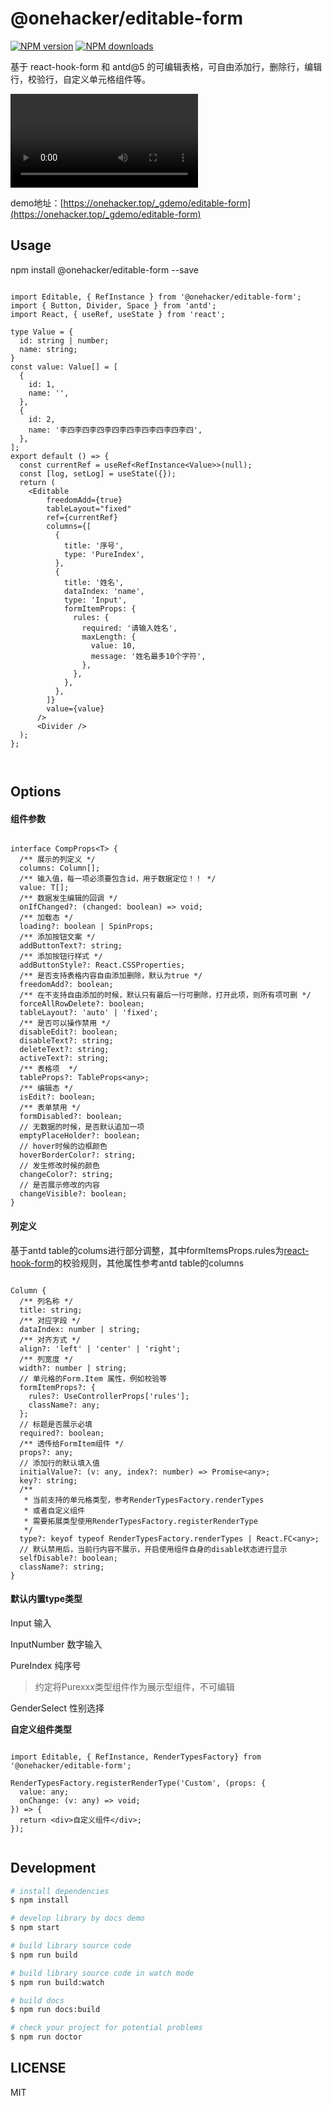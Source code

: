 # @onehacker/editable-form

[![NPM version](https://img.shields.io/npm/v/@onehacker/editable-form.svg?style=flat)](https://npmjs.org/package/@onehacker/editable-form)
[![NPM downloads](http://img.shields.io/npm/dm/@onehacker/editable-form.svg?style=flat)](https://npmjs.org/package/@onehacker/editable-form)

基于 react-hook-form 和 antd@5 的可编辑表格，可自由添加行，删除行，编辑行，校验行，自定义单元格组件等。

<video src="./demo.mp4"></video>


demo地址：[https://onehacker.top/_gdemo/editable-form](https://onehacker.top/_gdemo/editable-form)

## Usage

npm install @onehacker/editable-form --save

```tsx

import Editable, { RefInstance } from '@onehacker/editable-form';
import { Button, Divider, Space } from 'antd';
import React, { useRef, useState } from 'react';

type Value = {
  id: string | number;
  name: string;
}
const value: Value[] = [
  {
    id: 1,
    name: '',
  },
  {
    id: 2,
    name: '李四李四李四李四李四李四李四李四李四',
  },
];
export default () => {
  const currentRef = useRef<RefInstance<Value>>(null);
  const [log, setLog] = useState({});
  return (
    <Editable
        freedomAdd={true}
        tableLayout="fixed"
        ref={currentRef}
        columns={[
          {
            title: '序号',
            type: 'PureIndex',
          },
          {
            title: '姓名',
            dataIndex: 'name',
            type: 'Input',
            formItemProps: {
              rules: {
                required: '请输入姓名',
                maxLength: {
                  value: 10,
                  message: '姓名最多10个字符',
                },
              },
            },
          },
        ]}
        value={value}
      />
      <Divider />
  );
};



```

## Options

#### 组件参数

```tsx

interface CompProps<T> {
  /** 展示的列定义 */
  columns: Column[];
  /** 输入值，每一项必须要包含id，用于数据定位！！ */
  value: T[];
  /** 数据发生编辑的回调 */
  onIfChanged?: (changed: boolean) => void;
  /** 加载态 */
  loading?: boolean | SpinProps;
  /** 添加按钮文案 */
  addButtonText?: string;
  /** 添加按钮行样式 */
  addButtonStyle?: React.CSSProperties;
  /** 是否支持表格内容自由添加删除，默认为true */
  freedomAdd?: boolean;
  /** 在不支持自由添加的时候，默认只有最后一行可删除，打开此项，则所有项可删 */
  forceAllRowDelete?: boolean;
  tableLayout?: 'auto' | 'fixed';
  /** 是否可以操作禁用 */
  disableEdit?: boolean;
  disableText?: string;
  deleteText?: string;
  activeText?: string;
  /** 表格项  */
  tableProps?: TableProps<any>;
  /** 编辑态 */
  isEdit?: boolean;
  /** 表单禁用 */
  formDisabled?: boolean;
  // 无数据的时候，是否默认追加一项
  emptyPlaceHolder?: boolean;
  // hover时候的边框颜色
  hoverBorderColor?: string;
  // 发生修改时候的颜色
  changeColor?: string;
  // 是否展示修改的内容
  changeVisible?: boolean;
}

```


#### 列定义
基于antd table的colums进行部分调整，其中formItemsProps.rules为[react-hook-form](https://react-hook-form.com/)的校验规则，其他属性参考antd table的columns

```

Column {
  /** 列名称 */
  title: string;
  /** 对应字段 */
  dataIndex: number | string;
  /** 对齐方式 */
  align?: 'left' | 'center' | 'right';
  /** 列宽度 */
  width?: number | string;
  // 单元格的Form.Item 属性，例如校验等
  formItemProps?: {
    rules?: UseControllerProps['rules'];
    className?: any;
  };
  // 标题是否展示必填
  required?: boolean;
  /** 透传给FormItem组件 */
  props?: any;
  // 添加行的默认填入值
  initialValue?: (v: any, index?: number) => Promise<any>;
  key?: string;
  /**
   * 当前支持的单元格类型，参考RenderTypesFactory.renderTypes
   * 或者自定义组件
   * 需要拓展类型使用RenderTypesFactory.registerRenderType
   */
  type?: keyof typeof RenderTypesFactory.renderTypes | React.FC<any>;
  // 默认禁用后，当前行内容不展示，开启使用组件自身的disable状态进行显示
  selfDisable?: boolean;
  className?: string;
}

```


#### 默认内置type类型

Input 输入

InputNumber 数字输入

PureIndex 纯序号
> 约定将Purexxx类型组件作为展示型组件，不可编辑

GenderSelect 性别选择


**自定义组件类型**



```tsx

import Editable, { RefInstance, RenderTypesFactory} from '@onehacker/editable-form';

RenderTypesFactory.registerRenderType('Custom', (props: {
  value: any;
  onChange: (v: any) => void;
}) => {
  return <div>自定义组件</div>;
});


```

## Development

```bash
# install dependencies
$ npm install

# develop library by docs demo
$ npm start

# build library source code
$ npm run build

# build library source code in watch mode
$ npm run build:watch

# build docs
$ npm run docs:build

# check your project for potential problems
$ npm run doctor
```

## LICENSE

MIT
